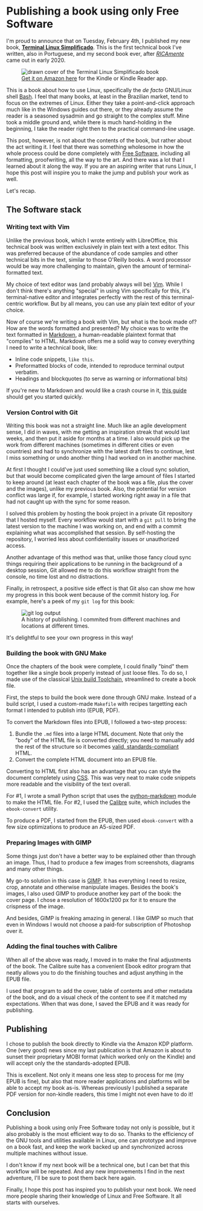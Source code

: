 # Publishing a book using only Free Software

I'm proud to announce that on Tuesday, February 4th, I published my new book, [**Terminal Linux Simplificado**](https://www.amazon.com.br/dp/B0DVZL3S7K). This is the first technical book I've written, also in Portuguese, and my second book ever, after [*RICAmente*](https://www.amazon.com.br/dp/B088FXT166) came out in early 2020.

<figure>
    <img src="/static/terminal_logo.png" alt="drawn cover of the Terminal Linux Simplificado book" />
    <figcaption><a href="https://www.amazon.com.br/dp/B0DVZL3S7K">Get it on Amazon here</a> for the Kindle or Kindle Reader app.</figcaption>
</figure>

This is a book about how to use Linux, specifically the *de facto* GNU/Linux shell [Bash](https://www.gnu.org/software/bash/). I feel that many books, at least in the Brazilian market, tend to focus on the extremes of Linux. Either they take a point-and-click approach much like in the Windows guides out there, or they already assume the reader is a seasoned sysadmin and go straight to the complex stuff. Mine took a middle ground and, while there is much hand-holding in the beginning, I take the reader right then to the practical command-line usage.

This post, however, is not about the contents of the book, but rather about the act writing it. I feel that there was something wholesome in how the whole process could be done completely with [Free Software](https://www.gnu.org/philosophy/free-sw.html), including all formatting, proofwriting, all the way to the art. And there was a lot that I learned about it along the way. If you are an aspiring writer that runs Linux, I hope this post will inspire you to make the jump and publish your work as well.

Let's recap.

<h2 id="software">The Software stack</h2>

### Writing text with Vim

Unlike the previous book, which I wrote entirely with LibreOffice, this technical book was written exclusively in plain text with a text editor. This was preferred because of the abundance of code samples and other technical bits in the text, similar to those O'Reilly books. A word processor would be way more challenging to maintain, given the amount of terminal-formatted text.

My choice of text editor was (and probably always will be) [Vim](https://www.vim.org). While I don't think there's anything "special" in using Vim specifically for this, it's terminal-native editor and integrates perfectly with the rest of this terminal-centric workflow. But by all means, you can use any plain text editor of your choice.

Now of course we're writing a book with Vim, but what is the book made of? How are the words formatted and presented? My choice was to write the text formatted in [Markdown](https://daringfireball.net/projects/markdown/), a human-readable plaintext format that "compiles" to HTML. Markdown offers me a solid way to convey everything I need to write a technical book, like:

 - Inline code snippets, `like this`.
 - Preformatted blocks of code, intended to reproduce terminal output verbatim. 
 - Headings and blockquotes (to serve as warning or informational bits)

If you're new to Markdown and would like a crash course in it, [this guide](https://www.markdownguide.org/cheat-sheet/) should get you started quickly.

### Version Control with Git

Writing this book was not a straight line. Much like an agile development sense, I did in waves, with me getting an inspiration streak that would last weeks, and then put it aside for months at a time. I also would pick up the work from different machines (sometimes in different cities or even countries) and had to synchronize with the latest draft files to continue, lest I miss something or undo another thing I had worked on in another machine.

At first I thought I could've just used something like a cloud sync solution, but that would become complicated given the large amount of files I started to keep around (at least each chapter of the book was a file, plus the cover and the images), unlike my previous book. Also, the potential for version conflict was large if, for example, I started working right away in a file that had not caught up with the sync for some reason.

I solved this problem by hosting the book project in a private Git repository that I hosted myself. Every workflow would start with a `git pull` to bring the latest version to the machine I was working on, and end with a commit explaining what was accomplished that session. By self-hosting the repository, I worried less about confidentiality issues or unauthorized access. 

Another advantage of this method was that, unlike those fancy cloud sync things requiring their applications to be running in the background of a desktop session, Git allowed me to do this workflow straight from the console, no time lost and no distractions.

Finally, in retrospect, a positive side effect is that Git also can show me how my progress in this book went because of the commit history log. For example, here's a peek of my `git log` for this book:

<figure>
<img src="/static/linuxbook_gitlog.jpg" alt="git log output" />
<figcaption>
A history of publishing. I commited from different machines and locations at different times.
</figcaption>
</figure>

It's delightful to see your own progress in this way!

### Building the book with GNU Make

Once the chapters of the book were complete, I could finally "bind" them together like a single book properly instead of just loose files. To do so, I made use of the classical [Unix build Toolchain](https://en.wikipedia.org/wiki/GNU_toolchain), streamlined to create a book file.

First, the steps to build the book were done through GNU make. Instead of a build script, I used a custom-made `Makefile` with recipes targetting each format I intended to publish into (EPUB, PDF).

To convert the Markdown files into EPUB, I followed a two-step process:

 1. Bundle the `.md` files into a large HTML document. Note that only the "body" of the HTML file is converted directly; you need to manually add the rest of the structure so it becomes [valid, standards-compliant](https://en.wikipedia.org/wiki/Quirks_mode) HTML.
 2. Convert the complete HTML document into an EPUB file.

Converting to HTML first also has an advantage that you can style the document completely using [CSS](https://en.wikipedia.org/wiki/CSS). This was very neat to make code snippets more readable and the visibility of the text overall.

For #1, I wrote a small Python script that uses the [python-markdown](https://pypi.org/project/Markdown/) module to make the HTML file. For #2, I used the [Calibre](https://calibre-ebook.com/) suite, which includes the `ebook-convert` utility.

To produce a PDF, I started from the EPUB, then used `ebook-convert` with a few size optimizations to produce an A5-sized PDF.

### Preparing Images with GIMP

Some things just don't have a better way to be explained other than through an image. Thus, I had to produce a few images from screenshots, diagrams and many other things.

My go-to solution in this case is [GIMP](https://www.gimp.org). It has everything I need to resize, crop, annotate and otherwise manipulate images. Besides the book's images, I also used GIMP to produce another key part of the book: the cover page. I chose a resolution of 1600x1200 px for it to ensure the crispness of the image.

And besides, GIMP is freaking amazing in general. I like GIMP so much that even in Windows I would not choose a paid-for subscription of Photoshop over it.

### Adding the final touches with Calibre

When all of the above was ready, I moved in to make the final adjustments of the book. The Calibre suite has a convenient Ebook editor program that neatly allows you to do the finishing touches and adjust anything in the EPUB file.

I used that program to add the cover, table of contents and other metadata of the book, and do a visual check of the content to see if it matched my expectations. When that was done, I saved the EPUB and it was ready for publishing.

<h2 id="publication">Publishing</h2>

I chose to publish the book directly to Kindle via the Amazon KDP platform. One (very good) news since my last publication is that Amazon is about to sunset their proprietary MOBI format (which worked only on the Kindle) and will accept only the the standards-adopted EPUB. 

This is excellent. Not only it means one less step to process for me (my EPUB is fine), but also that more reader applications and platforms will be able to accept my book as-is. Whereas previously I published a separate PDF version for non-kindle readers, this time I might not even have to do it!

## Conclusion

Publishing a book using only Free Software today not only is possible, but it also probably is the most efficient way to do so. Thanks to the efficiency of the GNU tools and utilities available in Linux, one can prototype and improve on a book fast, and keep the work backed up and synchronized across multiple machines without issue.

I don't know if my next book will be a technical one, but I can bet that this workflow will be repeated. And any new improvements I find in the next adventure, I'll be sure to post them back here again.

Finally, I hope this post has inspired you to publish your next book. We need more people sharing their knowledge of Linux and Free Software. It all starts with ourselves.
